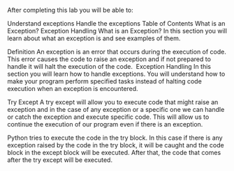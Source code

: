 After completing this lab you will be able to:

Understand exceptions
Handle the exceptions
Table of Contents
What is an Exception?
Exception Handling
What is an Exception?
In this section you will learn about what an exception is and see examples of them.

Definition
An exception is an error that occurs during the execution of code. This error causes the code to raise an exception and if not prepared to handle it will halt the execution of the code.
​
Exception Handling
In this section you will learn how to handle exceptions. You will understand how to make your program perform specified tasks instead of halting code execution when an exception is encountered.

Try Except
A try except will allow you to execute code that might raise an exception and in the case of any exception or a specific one we can handle or catch the exception and execute specific code. This will allow us to continue the execution of our program even if there is an exception.

Python tries to execute the code in the try block. In this case if there is any exception raised by the code in the try block, it will be caught and the code block in the except block will be executed. After that, the code that comes after the try except will be executed.
